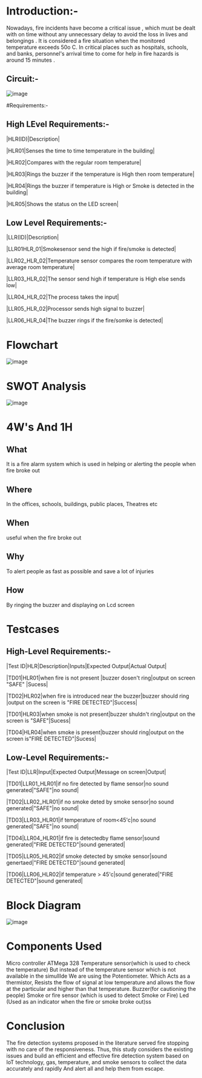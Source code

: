 # Introduction:-
Nowadays, fire incidents have become a critical issue , which must be dealt with on time without any unnecessary delay to avoid the loss in lives and belongings . It is considered a fire situation when the monitored temperature exceeds 50o C. In critical places such as hospitals, schools, and banks, personnel's arrival time to come for help in fire hazards is around 15 minutes .
## Circuit:-

![image](https://user-images.githubusercontent.com/101261412/164719626-aef39f74-535b-4527-ac55-d93f3a82a739.png)

#Requirements:-

## High LEvel Requirements:-

|HLR(ID)|Description|

|HLR01|Senses the time to time temperature in the building|

|HLR02|Compares with the regular room temperature|

|HLR03|Rings the buzzer if the temperature is High then room temperature|

|HLR04|Rings the buzzer if temperature is High or Smoke is detected in the building|

|HLR05|Shows the status on the LED screen|


## Low Level Requirements:-
|LLR(ID)|Description|

|LLR01HLR_01|Smokesensor send the high if fire/smoke is detected|

|LLR02_HLR_02|Temperature sensor compares the room temperature with average room temperature|

|LLR03_HLR_02|The sensor send high if temperature is High else sends low|

|LLR04_HLR_02|The process takes the input|

|LLR05_HLR_02|Processor sends high signal to buzzer|

|LLR06_HLR_04|The buzzer rings if the fire/somke is detected|

# Flowchart

![image](https://user-images.githubusercontent.com/101261412/164721761-704081e1-cb01-429b-a300-0677c56b3369.png)

# SWOT Analysis 
![image](https://user-images.githubusercontent.com/101261412/164721887-9494cf55-bc74-4dc8-9652-437592f9a944.png)

# 4W's And 1H

## What
It is a fire alarm system which is used in helping or alerting the people when fire broke out

## Where
In the offices, schools, buildings, public places, Theatres etc

## When
useful when the fire broke out

## Why
To alert people as fast as possible and save a lot of injuries

## How
By ringing the buzzer and displaying on Lcd screen

# Testcases

## High-Level Requirements:-

|Test ID|HLR|Description|Inputs|Expected Output|Actual Output|

|TD01|HLR01|when fire is not present               |buzzer dosen't ring|output on screen "SAFE"                |Sucess|

|TD02|HLR02|when fire is introduced near the buzzer|buzzer should ring |output on the screen is "FIRE DETECTED"|Success|

|TD01|HLR03|when smoke is not present|buzzer shuldn't ring|output on the screen is "SAFE"|Sucess|

|TD04|HLR04|when smoke is present|buzzer should ring|output on the screen is"FIRE DETECTED"|Sucess|

## Low-Level Requirements:-

|Test ID|LLR|Input|Expected Output|Message on screen|Output|

|TD01|LLR01_HLR01|if no fire detected by flame sensor|no sound generated|"SAFE"|no sound|

|TD02|LLR02_HLR01|if no smoke deted by smoke sensor|no sound generated|"SAFE"|no sound|

|TD03|LLR03_HLR01|if temperature of room<45'c|no sound generated|"SAFE"|no sound|

|TD04|LLR04_HLR01|if fire is detectedby flame sensor|sound generated|"FIRE DETECTED"|sound generated|

|TD05|LLR05_HLR02|if smoke detected by smoke sensor|sound genertaed|"FIRE DETECTED"|sound generated|

|TD06|LLR06_HLR02|if temperature > 45'c|sound generated|"FIRE DETECTED"|sound generated|

# Block Diagram
![image](https://user-images.githubusercontent.com/101261412/164723208-ffd93039-1828-4fdf-bac8-e693f784b60d.png)

# Components Used
Micro controller ATMega 328
Temperature sensor(which is used to check the temperature) But instead of the temperature sensor which is not available in the simullIde We are using the Potentiometer. Which Acts as a thermistor, Resists the flow of signal at low temperature and allows the flow at the particular and higher than that temperature.
Buzzer(for cautioning the people)
Smoke or fire sensor (which is used to detect Smoke or Fire)
Led (Used as an indicator when the fire or smoke broke out)ss

# Conclusion
The fire detection systems proposed in the literature served fire stopping with no care of the responsiveness. Thus, this study considers the existing issues and build an efficient and effective fire detection system based on IoT technology, gas, temperature, and smoke sensors to collect the data accurately and rapidly And alert all and help them from escape.


